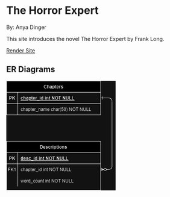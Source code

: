 # The Horror Expert
By: Anya Dinger

This site introduces the novel The Horror Expert by Frank Long.

[Render Site](https://personalproject-1rie.onrender.com)

ER Diagrams
-----------
![ER Diagram](/docs/BookProjectDiagramV2.drawio.png "Diagram")
